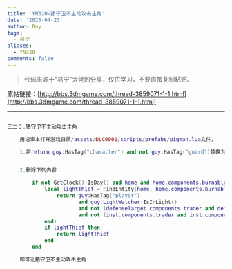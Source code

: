 ```yaml
---
title: 'YN320-猪守卫不主动攻击主角'
date: '2025-04-23'
author: Bny
tags:
  - 易宁
aliases:
  - YN320
comments: false
---
```


> 代码来源于“易宁”大佬的分享，仅供学习，不要直接复制粘贴。

原帖链接：[http://bbs.3dmgame.com/thread-3859071-1-1.html](http://bbs.3dmgame.com/thread-3859071-1-1.html)

---

```lua  

三二０.猪守卫不主动攻击主角	用记事本打开游戏目录/assets/DLC0002/scripts/prefabs/pigman.lua文件，	1.将return guy:HasTag("character") and not guy:HasTag("guard")替换为return guy:HasTag("character") and not guy:HasTag("guard") and not guy:HasTag("player")	2.删除下列内容：		if not GetClock():IsDay() and home and home.components.burnable and home.components.burnable:IsBurning() then			local lightThief = FindEntity(home, home.components.burnable:GetLargestLightRadius(), function(guy)				return guy:HasTag("player")					   and guy.LightWatcher:IsInLight()					   and not (defenseTarget.components.trader and defenseTarget.components.trader:IsTryingToTradeWithMe(guy) ) 					   and not (inst.components.trader and inst.components.trader:IsTryingToTradeWithMe(guy) ) 			end)			if lightThief then				return lightThief			end		end	即可让猪守卫不主动攻击主角

```  

